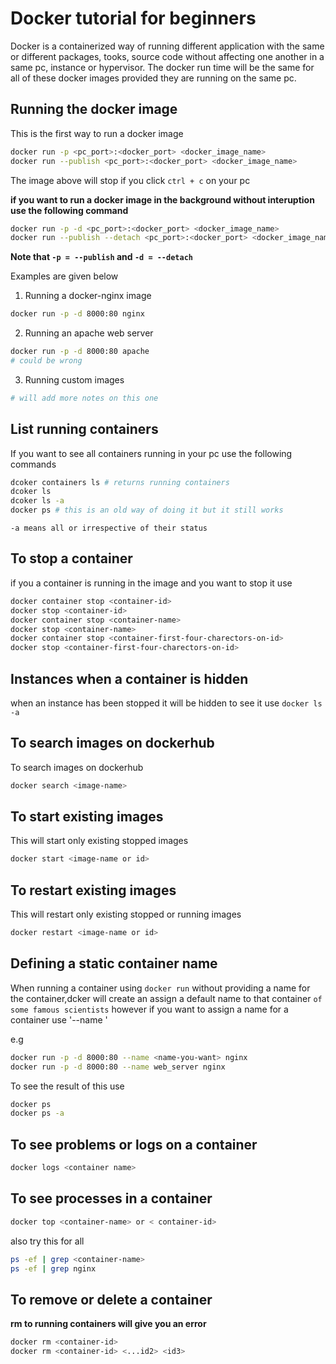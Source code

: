# Docker tutorial for beginners

Docker is a containerized way of running different application with the same or different packages, tooks, source code without affecting one another in a same pc, instance or hypervisor. The docker run time will be the same for all of these docker images provided they are running on the same pc.

## Running the docker image
This is the first way to run a docker image
```bash
docker run -p <pc_port>:<docker_port> <docker_image_name>
docker run --publish <pc_port>:<docker_port> <docker_image_name>
```
The image above will stop if you click `ctrl + c` on your pc

__if you want to run a docker image in the background without interuption use the following command__

```bash
docker run -p -d <pc_port>:<docker_port> <docker_image_name>
docker run --publish --detach <pc_port>:<docker_port> <docker_image_name>
```
__Note that `-p = --publish` and `-d = --detach`__

Examples are given below

1.  Running a docker-nginx image
```bash
docker run -p -d 8000:80 nginx
```

2.  Running an apache web server
```bash
docker run -p -d 8000:80 apache
# could be wrong
```
3. Running custom images
```python
# will add more notes on this one
```

## List running containers
If you want to see all containers running in your pc use the following commands

```bash
dcoker containers ls # returns running containers
dcoker ls
dcoker ls -a
docker ps # this is an old way of doing it but it still works
```
`-a means all or irrespective of their status`

## To stop a container
if you a container is running in the image and you want to stop it use
```bash
docker container stop <container-id>
docker stop <container-id>
docker container stop <container-name>
docker stop <container-name>
docker container stop <container-first-four-charectors-on-id>
docker stop <container-first-four-charectors-on-id>
```

## Instances when a container is hidden
when an instance has been stopped it will be hidden to see it use
```docker ls -a```

## To search images on dockerhub

To search images on dockerhub 

```bash
docker search <image-name>
```

## To start existing images 
This will start only existing stopped images
```bash
docker start <image-name or id>
```

## To restart existing images 
This will restart only existing stopped or running images
```bash
docker restart <image-name or id>
```
## Defining a static container name

When running a container using `docker run` without providing a name for the container,dcker will create an assign a default name to that container `of some famous scientists` however if you want to assign a name for a container use '--name <name-you-want>'

e.g

```bash
docker run -p -d 8000:80 --name <name-you-want> nginx
docker run -p -d 8000:80 --name web_server nginx
```

To see the result of this use 

```bash
docker ps
docker ps -a
```

## To see problems or logs on a container

```bash
docker logs <container name>
```
## To see processes in a container

```bash
docker top <container-name> or < container-id>
```
also try this for all
```bash
ps -ef | grep <container-name>
ps -ef | grep nginx
```

## To remove or delete a container
__rm to running containers will give you an error__
```bash
docker rm <container-id>
docker rm <container-id> <...id2> <id3>
```